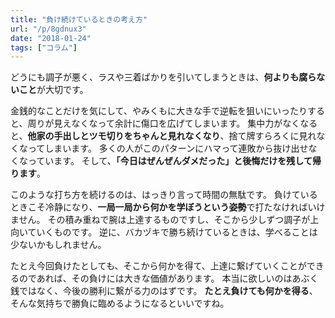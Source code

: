 ```yaml
---
title: "負け続けているときの考え方"
url: "/p/8gdnux3"
date: "2018-01-24"
tags: ["コラム"]
---
```


どうにも調子が悪く、ラスや三着ばかりを引いてしまうときは、**何よりも腐らないこと**が大切です。

金銭的なことだけを気にして、やみくもに大きな手で逆転を狙いにいったりすると、周りが見えなくなって余計に傷口を広げてしまいます。
集中力がなくなると、**他家の手出しとツモ切りをちゃんと見れなくなり**、捨て牌すらろくに見れなくなってしまいます。
多くの人がこのパターンにハマって連敗から抜け出せなくなっています。
そして、**「今日はぜんぜんダメだった」と後悔だけを残して帰ります**。

このような打ち方を続けるのは、はっきり言って時間の無駄です。
負けているときこそ冷静になり、**一局一局から何かを学ぼうという姿勢**で打たなければいけません。
その積み重ねで腕は上達するものですし、そこから少しずつ調子が上向いていくものです。
逆に、バカヅキで勝ち続けているときは、学べることは少ないかもしれません。

たとえ今回負けたとしても、そこから何かを得て、上達に繋げていくことができるのであれば、その負けには大きな価値があります。
本当に欲しいのはあぶく銭ではなく、今後の勝利に繋がる力のはずです。
**たとえ負けても何かを得る**、そんな気持ちで勝負に臨めるようになるといいですね。

